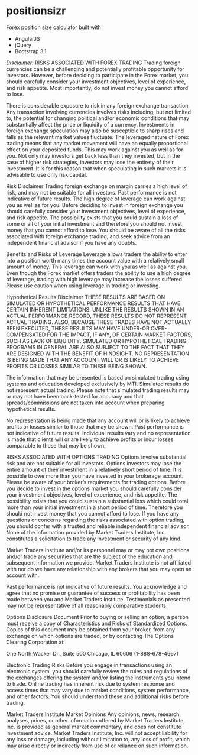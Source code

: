 positionsizr
============

Forex position size calculator built with

- AngularJS
- jQuery
- Bootstrap 3.1

_Disclaimer:_
RISKS ASSOCIATED WITH FOREX TRADING
Trading foreign currencies can be a challenging and potentially profitable opportunity for investors. However, before deciding to participate in the Forex market, you should carefully consider your investment objectives, level of experience, and risk appetite. Most importantly, do not invest money you cannot afford to lose.

There is considerable exposure to risk in any foreign exchange transaction. Any transaction involving currencies involves risks including, but not limited to, the potential for changing political and/or economic conditions that may substantially affect the price or liquidity of a currency. Investments in foreign exchange speculation may also be susceptible to sharp rises and falls as the relevant market values fluctuate. The leveraged nature of Forex trading means that any market movement will have an equally proportional effect on your deposited funds. This may work against you as well as for you. Not only may investors get back less than they invested, but in the case of higher risk strategies, investors may lose the entirety of their investment. It is for this reason that when speculating in such markets it is advisable to use only risk capital.

Risk Disclaimer
Trading foreign exchange on margin carries a high level of risk, and may not be suitable for all investors. Past performance is not indicative of future results. The high degree of leverage can work against you as well as for you. Before deciding to invest in foreign exchange you should carefully consider your investment objectives, level of experience, and risk appetite. The possibility exists that you could sustain a loss of some or all of your initial investment and therefore you should not invest money that you cannot afford to lose. You should be aware of all the risks associated with foreign exchange trading, and seek advice from an independent financial advisor if you have any doubts.

Benefits and Risks of Leverage
Leverage allows traders the ability to enter into a position worth many times the account value with a relatively small amount of money. This leverage can work with you as well as against you. Even though the Forex market offers traders the ability to use a high degree of leverage, trading with high leverage may increase the losses suffered. Please use caution when using leverage in trading or investing.

Hypothetical Results Disclaimer
THESE RESULTS ARE BASED ON SIMULATED OR HYPOTHETICAL PERFORMANCE RESULTS THAT HAVE CERTAIN INHERENT LIMITATIONS. UNLIKE THE RESULTS SHOWN IN AN ACTUAL PERFORMANCE RECORD, THESE RESULTS DO NOT REPRESENT ACTUAL TRADING. ALSO, BECAUSE THESE TRADES HAVE NOT ACTUALLY BEEN EXECUTED, THESE RESULTS MAY HAVE UNDER-OR OVER-COMPENSATED FOR THE IMPACT, IF ANY, OF CERTAIN MARKET FACTORS, SUCH AS LACK OF LIQUIDITY. SIMULATED OR HYPOTHETICAL TRADING PROGRAMS IN GENERAL ARE ALSO SUBJECT TO THE FACT THAT THEY ARE DESIGNED WITH THE BENEFIT OF HINDSIGHT. NO REPRESENTATION IS BEING MADE THAT ANY ACCOUNT WILL OR IS LIKELY TO ACHIEVE PROFITS OR LOSSES SIMILAR TO THESE BEING SHOWN.

The information that may be presented is based on simulated trading using systems and education developed exclusively by MTI. Simulated results do not represent actual trading. Please note that simulated trading results may or may not have been back-tested for accuracy and that spreads/commissions are not taken into account when preparing hypothetical results.

No representation is being made that any account will or is likely to achieve profits or losses similar to those that may be shown. Past performance is not indicative of future results. Individual results vary and no representation is made that clients will or are likely to achieve profits or incur losses comparable to those that may be shown.

RISKS ASSOCIATED WITH OPTIONS TRADING
Options involve substantial risk and are not suitable for all investors. Options investors may lose the entire amount of their investment in a relatively short period of time. It is possible to owe more than you have invested in your brokerage account. Please be aware of your broker’s requirements for trading options. Before you decide to invest in the options market you should carefully consider your investment objectives, level of experience, and risk appetite. The possibility exists that you could sustain a substantial loss which could total more than your initial investment in a short period of time. Therefore you should not invest money that you cannot afford to lose. If you have any questions or concerns regarding the risks associated with option trading, you should confer with a trusted and reliable independent financial advisor. None of the information provided by Market Traders Institute, Inc. constitutes a solicitation to trade any investment or security of any kind.

Market Traders Institute and/or its personnel may or may not own positions and/or trade any securities that are the subject of the education and subsequent information we provide. Market Traders Institute is not affiliated with nor do we have any relationship with any brokers that you may open an account with.

Past performance is not indicative of future results. You acknowledge and agree that no promise or guarantee of success or profitability has been made between you and Market Traders Institute. Testimonials as presented may not be representative of all reasonably comparative students.

Options Disclosure Document
Prior to buying or selling an option, a person must receive a copy of Characteristics and Risks of Standardized Options. Copies of this document may be obtained from your broker, from any exchange on which options are traded, or by contacting The Options Clearing Corporation at:

One North Wacker Dr., Suite 500
Chicago, IL 60606
(1-888-678-4667)

Electronic Trading Risks
Before you engage in transactions using an electronic system, you should carefully review the rules and regulations of the exchanges offering the system and/or listing the instruments you intend to trade. Online trading has inherent risk due to system response and access times that may vary due to market conditions, system performance, and other factors. You should understand these and additional risks before trading.

Market Traders Institute Market Opinions
Any opinions, news, research, analyses, prices, or other information offered by Market Traders Institute, Inc. is provided as general market commentary, and does not constitute investment advice. Market Traders Institute, Inc. will not accept liability for any loss or damage, including without limitation to, any loss of profit, which may arise directly or indirectly from use of or reliance on such information.